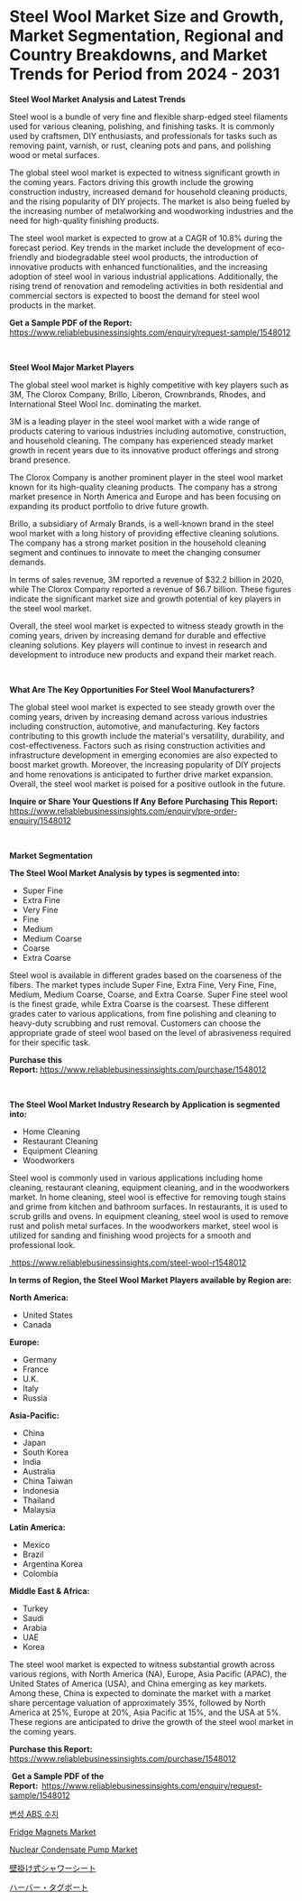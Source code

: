 <p><h1>Steel Wool Market Size and Growth, Market Segmentation, Regional and Country Breakdowns, and Market Trends for Period from 2024 -  2031</h1></p><p><strong>Steel Wool Market Analysis and Latest Trends</strong></p>
<p><p>Steel wool is a bundle of very fine and flexible sharp-edged steel filaments used for various cleaning, polishing, and finishing tasks. It is commonly used by craftsmen, DIY enthusiasts, and professionals for tasks such as removing paint, varnish, or rust, cleaning pots and pans, and polishing wood or metal surfaces.</p><p>The global steel wool market is expected to witness significant growth in the coming years. Factors driving this growth include the growing construction industry, increased demand for household cleaning products, and the rising popularity of DIY projects. The market is also being fueled by the increasing number of metalworking and woodworking industries and the need for high-quality finishing products.</p><p>The steel wool market is expected to grow at a CAGR of 10.8% during the forecast period. Key trends in the market include the development of eco-friendly and biodegradable steel wool products, the introduction of innovative products with enhanced functionalities, and the increasing adoption of steel wool in various industrial applications. Additionally, the rising trend of renovation and remodeling activities in both residential and commercial sectors is expected to boost the demand for steel wool products in the market.</p></p>
<p><strong>Get a Sample PDF of the Report:&nbsp;</strong> <a href="https://www.reliablebusinessinsights.com/enquiry/request-sample/1548012">https://www.reliablebusinessinsights.com/enquiry/request-sample/1548012</a></p>
<p>&nbsp;</p>
<p><strong>Steel Wool Major Market Players</strong></p>
<p><p>The global steel wool market is highly competitive with key players such as 3M, The Clorox Company, Brillo, Liberon, Crownbrands, Rhodes, and International Steel Wool Inc. dominating the market.</p><p>3M is a leading player in the steel wool market with a wide range of products catering to various industries including automotive, construction, and household cleaning. The company has experienced steady market growth in recent years due to its innovative product offerings and strong brand presence.</p><p>The Clorox Company is another prominent player in the steel wool market known for its high-quality cleaning products. The company has a strong market presence in North America and Europe and has been focusing on expanding its product portfolio to drive future growth.</p><p>Brillo, a subsidiary of Armaly Brands, is a well-known brand in the steel wool market with a long history of providing effective cleaning solutions. The company has a strong market position in the household cleaning segment and continues to innovate to meet the changing consumer demands.</p><p>In terms of sales revenue, 3M reported a revenue of $32.2 billion in 2020, while The Clorox Company reported a revenue of $6.7 billion. These figures indicate the significant market size and growth potential of key players in the steel wool market.</p><p>Overall, the steel wool market is expected to witness steady growth in the coming years, driven by increasing demand for durable and effective cleaning solutions. Key players will continue to invest in research and development to introduce new products and expand their market reach.</p></p>
<p>&nbsp;</p>
<p><strong>What Are The Key Opportunities For Steel Wool Manufacturers?</strong></p>
<p><p>The global steel wool market is expected to see steady growth over the coming years, driven by increasing demand across various industries including construction, automotive, and manufacturing. Key factors contributing to this growth include the material's versatility, durability, and cost-effectiveness. Factors such as rising construction activities and infrastructure development in emerging economies are also expected to boost market growth. Moreover, the increasing popularity of DIY projects and home renovations is anticipated to further drive market expansion. Overall, the steel wool market is poised for a positive outlook in the future.</p></p>
<p><strong>Inquire or Share Your Questions If Any Before Purchasing This Report:</strong> <a href="https://www.reliablebusinessinsights.com/enquiry/pre-order-enquiry/1548012">https://www.reliablebusinessinsights.com/enquiry/pre-order-enquiry/1548012</a></p>
<p>&nbsp;</p>
<p><strong>Market Segmentation</strong></p>
<p><strong>The Steel Wool Market Analysis by types is segmented into:</strong></p>
<p><ul><li>Super Fine</li><li>Extra Fine</li><li>Very Fine</li><li>Fine</li><li>Medium</li><li>Medium Coarse</li><li>Coarse</li><li>Extra Coarse</li></ul></p>
<p><p>Steel wool is available in different grades based on the coarseness of the fibers. The market types include Super Fine, Extra Fine, Very Fine, Fine, Medium, Medium Coarse, Coarse, and Extra Coarse. Super Fine steel wool is the finest grade, while Extra Coarse is the coarsest. These different grades cater to various applications, from fine polishing and cleaning to heavy-duty scrubbing and rust removal. Customers can choose the appropriate grade of steel wool based on the level of abrasiveness required for their specific task.</p></p>
<p><strong>Purchase this Report:&nbsp;</strong><a href="https://www.reliablebusinessinsights.com/purchase/1548012">https://www.reliablebusinessinsights.com/purchase/1548012</a></p>
<p>&nbsp;</p>
<p><strong>The Steel Wool Market Industry Research by Application is segmented into:</strong></p>
<p><ul><li>Home Cleaning</li><li>Restaurant Cleaning</li><li>Equipment Cleaning</li><li>Woodworkers</li></ul></p>
<p><p>Steel wool is commonly used in various applications including home cleaning, restaurant cleaning, equipment cleaning, and in the woodworkers market. In home cleaning, steel wool is effective for removing tough stains and grime from kitchen and bathroom surfaces. In restaurants, it is used to scrub grills and ovens. In equipment cleaning, steel wool is used to remove rust and polish metal surfaces. In the woodworkers market, steel wool is utilized for sanding and finishing wood projects for a smooth and professional look.</p></p>
<p><a href="https://www.reliablebusinessinsights.com/steel-wool-r1548012">&nbsp;https://www.reliablebusinessinsights.com/steel-wool-r1548012</a></p>
<p><strong>In terms of Region, the Steel Wool Market Players available by Region are:</strong></p>
<p>
    <p> <strong> North America: </strong>
        <ul>
            <li>United States</li>
            <li>Canada</li>
        </ul>
        </p> 
    <p> <strong> Europe: </strong>
        <ul>
            <li>Germany</li>
            <li>France</li>
            <li>U.K.</li>
            <li>Italy</li>
            <li>Russia</li>
        </ul>
        </p> 
    <p> <strong> Asia-Pacific: </strong>
        <ul>
            <li>China</li>
            <li>Japan</li>
            <li>South Korea</li>
            <li>India</li>
            <li>Australia</li>
            <li>China Taiwan</li>
            <li>Indonesia</li>
            <li>Thailand</li>
            <li>Malaysia</li>
        </ul>
        </p> 
    <p> <strong> Latin America: </strong>
        <ul>
            <li>Mexico</li>
            <li>Brazil</li>
            <li>Argentina Korea</li>
            <li>Colombia</li>
        </ul>
        </p> 
    <p> <strong> Middle East & Africa: </strong>
        <ul>
            <li>Turkey</li>
            <li>Saudi</li>
            <li>Arabia</li>
            <li>UAE</li>
            <li>Korea</li>
        </ul>
    </p>
    </p>
<p><p>The steel wool market is expected to witness substantial growth across various regions, with North America (NA), Europe, Asia Pacific (APAC), the United States of America (USA), and China emerging as key markets. Among these, China is expected to dominate the market with a market share percentage valuation of approximately 35%, followed by North America at 25%, Europe at 20%, Asia Pacific at 15%, and the USA at 5%. These regions are anticipated to drive the growth of the steel wool market in the coming years.</p></p>
<p><strong>Purchase this Report: </strong><a href="https://www.reliablebusinessinsights.com/purchase/1548012">https://www.reliablebusinessinsights.com/purchase/1548012</a></p>
<p>&nbsp;<strong>Get a Sample PDF of the Report:&nbsp;&nbsp;</strong><a href="https://www.reliablebusinessinsights.com/enquiry/request-sample/1548012">https://www.reliablebusinessinsights.com/enquiry/request-sample/1548012</a></p>
<p><strong></strong></p>
<p><p><a href="https://github.com/RonSpencer61/Market-Research-Report-List-1/blob/main/8449743150256.md">변성 ABS 수지</a></p><p><a href="https://github.com/Krdamani25/Market-Research-Report-List-1/blob/main/fridge-magnets-market.md">Fridge Magnets Market</a></p><p><a href="https://www.linkedin.com/pulse/analyzing-nuclear-condensate-pump-market-global-industry-perspective-ro2le">Nuclear Condensate Pump Market</a></p><p><a href="https://github.com/lababdou/Market-Research-Report-List-4/blob/main/3689792142450.md">壁掛け式シャワーシート</a></p><p><a href="https://medium.com/@parelledillard6/%E6%B8%AF%E6%B9%BE%E7%89%BD%E5%BC%95%E8%88%B9%E5%B8%82%E5%A0%B4%E8%A6%8F%E6%A8%A1-%E5%B8%82%E5%A0%B4%E3%82%BB%E3%82%B0%E3%83%A1%E3%83%B3%E3%83%86%E3%83%BC%E3%82%B7%E3%83%A7%E3%83%B3-%E5%B8%82%E5%A0%B4%E5%8B%95%E5%90%91-%E3%81%8A%E3%82%88%E3%81%B32031%E5%B9%B4%E3%81%BE%E3%81%A7%E3%81%AE%E6%88%90%E9%95%B7%E5%88%86%E6%9E%90%E4%BA%88%E6%B8%AC-d6c1586fbbfe">ハーバー・タグボート</a></p></p>